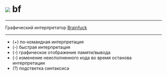 # [![](http://kotya.tk/favicon.ico)](http://kotya.tk) bf

---

Графический интерпретатор [Brainfuck](https://en.wikipedia.org/wiki/Brainfuck)

---

- (+) по-командная интерпретация
- (-) быстрая интерпретация
- (-) графическое отображение памяти/вывода
- (-) изменение неисполненного кода во время останова интерпретации
- (?) подстветка синтаксиса
